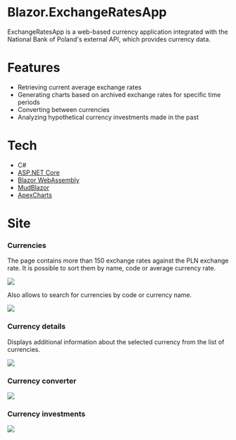 # Blazor.ExchangeRatesApp

ExchangeRatesApp is a web-based currency application integrated with the National Bank of Poland's external API, which provides currency data.

# Features

- Retrieving current average exchange rates
- Generating charts based on archived exchange rates for specific time periods
- Converting between currencies
- Analyzing hypothetical currency investments made in the past

# Tech

- C#
- [ASP.NET Core](https://dotnet.microsoft.com/en-us/apps/aspnet)
- [Blazor WebAssembly](https://dotnet.microsoft.com/en-us/apps/aspnet/web-apps/blazor)
- [MudBlazor](https://mudblazor.com/)
- [ApexCharts](https://apexcharts.github.io/Blazor-ApexCharts/)

# Site
### Currencies
The page contains more than 150 exchange rates against the PLN exchange rate. It is possible to sort them by name, code or average currency rate.

![](https://i.imgur.com/dGfOHal.png)

Also allows to search for currencies by code or currency name.

![](https://i.imgur.com/viZhbLF.png)

### Currency details
Displays additional information about the selected currency from the list of currencies.

![](https://i.imgur.com/72P3sXF.png)

### Currency converter
![](https://i.imgur.com/DPgZRsm.png)

### Currency investments
![](https://i.imgur.com/UHbztoZ.png)
